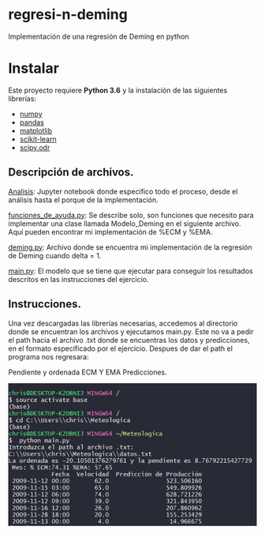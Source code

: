 # regresi-n-deming
Implementación de una regresión de Deming en python


# Instalar

Este proyecto requiere **Python 3.6** y la instalación de las siguientes librerías:

- [numpy](http://www.numpy.org/)
- [pandas](http://pandas.pydata.org)
- [matplotlib](http://matplotlib.org/)
- [scikit-learn](http://scikit-learn.org/stable/)
- [scipy.odr](https://docs.scipy.org/doc/scipy/reference/odr.html)


## Descripción de archivos.

[Analisis](https://github.com/chrismartinezb/regresi-n-deming/blob/master/Analisis.ipynb): Jupyter notebook donde especifico todo el proceso, desde el análisis hasta el porque de la implementación.

[funciones_de_ayuda.py](https://github.com/chrismartinezb/regresi-n-deming/blob/master/funciones_de_ayuda.py): Se describe solo, son funciones que necesito para implementar una clase llamada Modelo_Deming en el siguiente archivo. Aquí pueden encontrar mi implementación de %ECM y %EMA.

[deming.py](https://github.com/chrismartinezb/regresi-n-deming/blob/master/deming.py): Archivo donde se encuentra mi implementación de la regresión de Deming cuando delta = 1. 

[main.py](https://github.com/chrismartinezb/regresi-n-deming/blob/master/main.py): El modelo que se tiene que ejecutar para conseguir los resultados descritos en las instrucciones del ejercicio.


## Instrucciones.

Una vez descargadas las librerías necesarias, accedemos al directorio donde se encuentran los archivos y ejecutamos main.py. Este no va a pedir el path hacia el archivo .txt donde se encuentras los datos y predicciones, en el formato especificado por el ejercicio. Despues de dar el path el programa nos regresara: 

Pendiente y ordenada
ECM Y EMA
Predicciones.

![Screenshot](te.png)
